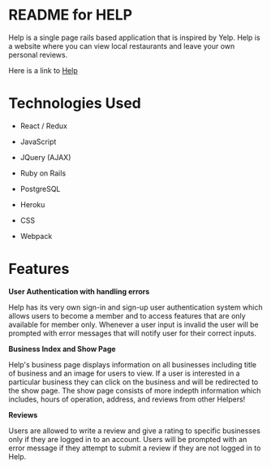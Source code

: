 # README for HELP

Help is a single page rails based application that is inspired by Yelp. Help is a website where you can view local restaurants and leave your own personal reviews.

Here is a link to [Help](https://helpappclone.herokuapp.com/#/)

# Technologies Used

* React / Redux

* JavaScript

* JQuery (AJAX)

* Ruby on Rails

* PostgreSQL

* Heroku

* CSS

* Webpack

# Features 

**User Authentication with handling errors**

Help has its very own sign-in and sign-up user authentication system which allows users to become a member and to access features that are only available for member only. Whenever a user input is invalid the user will be prompted with error messages that will notify user for their correct inputs.

**Business Index and Show Page**

Help's business page displays information on all businesses including title of business and an image for users to view. If a user is interested in a particular business they can click on the business and will be redirected to the show page. The show page consists of more indepth information which includes, hours of operation, address, and reviews from other Helpers! 

**Reviews**

Users are allowed to write a review and give a rating to specific businesses only if they are logged in to an account. Users will be prompted with an error message if they attempt to submit a review if they are not logged in to Help. 
